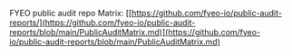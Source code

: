 FYEO public audit repo Matrix: [[https://github.com/fyeo-io/public-audit-reports/](https://github.com/fyeo-io/public-audit-reports/blob/main/PublicAuditMatrix.md)](https://github.com/fyeo-io/public-audit-reports/blob/main/PublicAuditMatrix.md)
